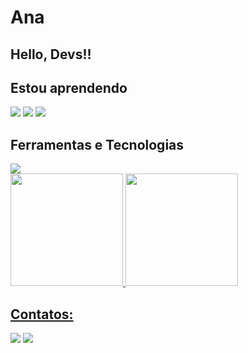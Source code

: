 # Ana
## Hello, Devs!!

## Estou aprendendo

 <img src="https://cdn.jsdelivr.net/gh/devicons/devicon@latest/icons/trêsdsmax/trêsdsmax-original.svg" /> <img src="https://cdn.jsdelivr.net/gh/devicons/devicon@latest/icons/trêsdsmax/trêsdsmax-original.svg" />
            <img src="https://cdn.jsdelivr.net/gh/devicons/devicon@latest/icons/trêsdsmax/trêsdsmax-original.svg" />
           
          
          
## Ferramentas e Tecnologias

 <img src="https://cdn.jsdelivr.net/gh/devicons/devicon@latest/icons/trêsdsmax/trêsdsmax-original.svg" />


<div>
<a href="https://github.com/Alasca0ry">
<img loading="lazy" height="180em" src="https://github-readme-stats.vercel.app/api/top-langs/Alasca0ry&layout=compact&langs_count=7&theme=dracula"/>
<img loading="lazy" height="180em" src="https://github-readme-stats.vercel.app/apiAlasca0ry&show_icons=true&theme=dracula&include_all_commits=true&count_private=true"/>
</div>




 ## Contatos:

 <div>
   <a herf = "www.linkedin.com/in/ana-gabriela-santos-6399b028b" target="_blank"><img loading="lazy" src="https://img.shields.io/badge/-LinkedIn-%230077B5?style=for-the-badge&logo=linkedin&logoColor=white" target="_blank"></a>
   <a href = "santosanagabriela0@gmail.com"><img loading="lazy" src="https://img.shields.io/badge/Gmail-D14836?style=for-the-badge&logo=gmail&logoColor=white" target="_blank"></a>
 </div>
